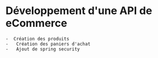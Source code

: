 # Développement d'une API de eCommerce

    -  Création des produits
    -   Création des paniers d'achat
    -   Ajout de spring security